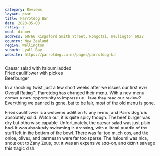 ```yaml
---
category: Reviews
layout: post
title: Parrotdog Bar
date: 2023-05-03
rating: 2
meal: dinner
address: 60/66 Kingsford Smith Street, Rongotai, Wellington 6022
country: New Zealand
region: Wellington
suburb: Lyall Bay
website: https://parrotdog.co.nz/pages/parrotdog-bar
---
```

Caesar salad with haloumi added  
Fried cauliflower with pickles  
Beef burger  

In a shocking twist, just a few short weeks after we issues our first ever Overall Rating™, Parrotdog has changed their menu. With a new menu comes a new opportunity to impress us. Have they read our review? Everything we panned is gone, but to be fair, most of the old menu is gone. 

Fried cauliflower is a welcome addition to any menu, and Parrotdog's is absolutely solid. Watch out, it is quite spicy though. The beef burger was dry but otherwise capable. Unfortunately, the caesar salad was just plain bad. It was absolutely swimming in dressing, with a literal puddle of the stuff left in the bottom of the bowl. There was far too much cos, and the onion, olives, and parmesan were far too sparse. The haloumi was nice, shout out to Zany Zeus, but it was an expensive add-on, and didn't salvage this tragic dish. 
